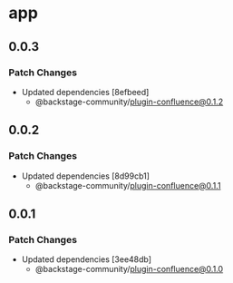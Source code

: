 # app

## 0.0.3

### Patch Changes

- Updated dependencies [8efbeed]
  - @backstage-community/plugin-confluence@0.1.2

## 0.0.2

### Patch Changes

- Updated dependencies [8d99cb1]
  - @backstage-community/plugin-confluence@0.1.1

## 0.0.1

### Patch Changes

- Updated dependencies [3ee48db]
  - @backstage-community/plugin-confluence@0.1.0
